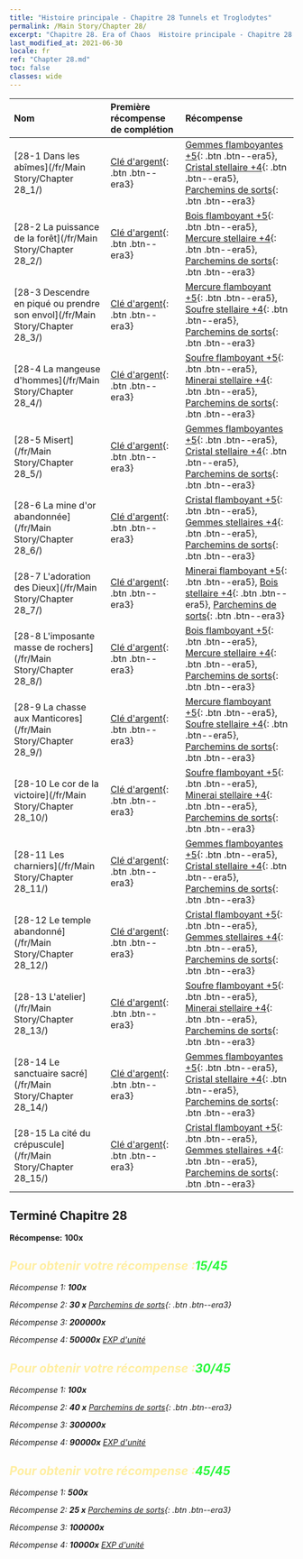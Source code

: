 ```yaml
---
title: "Histoire principale - Chapitre 28 Tunnels et Troglodytes"
permalink: /Main Story/Chapter 28/
excerpt: "Chapitre 28. Era of Chaos  Histoire principale - Chapitre 28. Tunnels et Troglodytes"
last_modified_at: 2021-06-30
locale: fr
ref: "Chapter 28.md"
toc: false
classes: wide
---
```


  | Nom |  Première récompense de complétion | Récompense |
  |:------------|:------------|:------------| 
  | [28-1 Dans les abîmes](/fr/Main Story/Chapter 28_1/) | [Clé d'argent](/ItemsFR/con_693/){: .btn .btn--era3} | [Gemmes flamboyantes +5](/ItemsFR/mat_100/){: .btn .btn--era5}, [Cristal stellaire +4](/ItemsFR/mat_94/){: .btn .btn--era5}, [Parchemins de sorts](/ItemsFR/con_694/){: .btn .btn--era3} |
  | [28-2 La puissance de la forêt](/fr/Main Story/Chapter 28_2/) | [Clé d'argent](/ItemsFR/con_693/){: .btn .btn--era3} | [Bois flamboyant +5](/ItemsFR/mat_97/){: .btn .btn--era5}, [Mercure stellaire +4](/ItemsFR/mat_91/){: .btn .btn--era5}, [Parchemins de sorts](/ItemsFR/con_694/){: .btn .btn--era3} |
  | [28-3 Descendre en piqué ou prendre son envol](/fr/Main Story/Chapter 28_3/) | [Clé d'argent](/ItemsFR/con_693/){: .btn .btn--era3} | [Mercure flamboyant +5](/ItemsFR/mat_98/){: .btn .btn--era5}, [Soufre stellaire +4](/ItemsFR/mat_92/){: .btn .btn--era5}, [Parchemins de sorts](/ItemsFR/con_694/){: .btn .btn--era3} |
  | [28-4 La mangeuse d'hommes](/fr/Main Story/Chapter 28_4/) | [Clé d'argent](/ItemsFR/con_693/){: .btn .btn--era3} | [Soufre flamboyant +5](/ItemsFR/mat_99/){: .btn .btn--era5}, [Minerai stellaire +4](/ItemsFR/mat_89/){: .btn .btn--era5}, [Parchemins de sorts](/ItemsFR/con_694/){: .btn .btn--era3} |
  | [28-5 Misert](/fr/Main Story/Chapter 28_5/) | [Clé d'argent](/ItemsFR/con_693/){: .btn .btn--era3} | [Gemmes flamboyantes +5](/ItemsFR/mat_100/){: .btn .btn--era5}, [Cristal stellaire +4](/ItemsFR/mat_94/){: .btn .btn--era5}, [Parchemins de sorts](/ItemsFR/con_694/){: .btn .btn--era3} |
  | [28-6 La mine d'or abandonnée](/fr/Main Story/Chapter 28_6/) | [Clé d'argent](/ItemsFR/con_693/){: .btn .btn--era3} | [Cristal flamboyant +5](/ItemsFR/mat_101/){: .btn .btn--era5}, [Gemmes stellaires +4](/ItemsFR/mat_93/){: .btn .btn--era5}, [Parchemins de sorts](/ItemsFR/con_694/){: .btn .btn--era3} |
  | [28-7 L'adoration des Dieux](/fr/Main Story/Chapter 28_7/) | [Clé d'argent](/ItemsFR/con_693/){: .btn .btn--era3} | [Minerai flamboyant +5](/ItemsFR/mat_96/){: .btn .btn--era5}, [Bois stellaire +4](/ItemsFR/mat_90/){: .btn .btn--era5}, [Parchemins de sorts](/ItemsFR/con_694/){: .btn .btn--era3} |
  | [28-8 L'imposante masse de rochers](/fr/Main Story/Chapter 28_8/) | [Clé d'argent](/ItemsFR/con_693/){: .btn .btn--era3} | [Bois flamboyant +5](/ItemsFR/mat_97/){: .btn .btn--era5}, [Mercure stellaire +4](/ItemsFR/mat_91/){: .btn .btn--era5}, [Parchemins de sorts](/ItemsFR/con_694/){: .btn .btn--era3} |
  | [28-9 La chasse aux Manticores](/fr/Main Story/Chapter 28_9/) | [Clé d'argent](/ItemsFR/con_693/){: .btn .btn--era3} | [Mercure flamboyant +5](/ItemsFR/mat_98/){: .btn .btn--era5}, [Soufre stellaire +4](/ItemsFR/mat_92/){: .btn .btn--era5}, [Parchemins de sorts](/ItemsFR/con_694/){: .btn .btn--era3} |
  | [28-10 Le cor de la victoire](/fr/Main Story/Chapter 28_10/) | [Clé d'argent](/ItemsFR/con_693/){: .btn .btn--era3} | [Soufre flamboyant +5](/ItemsFR/mat_99/){: .btn .btn--era5}, [Minerai stellaire +4](/ItemsFR/mat_89/){: .btn .btn--era5}, [Parchemins de sorts](/ItemsFR/con_694/){: .btn .btn--era3} |
  | [28-11 Les charniers](/fr/Main Story/Chapter 28_11/) | [Clé d'argent](/ItemsFR/con_693/){: .btn .btn--era3} | [Gemmes flamboyantes +5](/ItemsFR/mat_100/){: .btn .btn--era5}, [Cristal stellaire +4](/ItemsFR/mat_94/){: .btn .btn--era5}, [Parchemins de sorts](/ItemsFR/con_694/){: .btn .btn--era3} |
  | [28-12 Le temple abandonné](/fr/Main Story/Chapter 28_12/) | [Clé d'argent](/ItemsFR/con_693/){: .btn .btn--era3} | [Cristal flamboyant +5](/ItemsFR/mat_101/){: .btn .btn--era5}, [Gemmes stellaires +4](/ItemsFR/mat_93/){: .btn .btn--era5}, [Parchemins de sorts](/ItemsFR/con_694/){: .btn .btn--era3} |
  | [28-13 L'atelier](/fr/Main Story/Chapter 28_13/) | [Clé d'argent](/ItemsFR/con_693/){: .btn .btn--era3} | [Soufre flamboyant +5](/ItemsFR/mat_99/){: .btn .btn--era5}, [Minerai stellaire +4](/ItemsFR/mat_89/){: .btn .btn--era5}, [Parchemins de sorts](/ItemsFR/con_694/){: .btn .btn--era3} |
  | [28-14 Le sanctuaire sacré](/fr/Main Story/Chapter 28_14/) | [Clé d'argent](/ItemsFR/con_693/){: .btn .btn--era3} | [Gemmes flamboyantes +5](/ItemsFR/mat_100/){: .btn .btn--era5}, [Cristal stellaire +4](/ItemsFR/mat_94/){: .btn .btn--era5}, [Parchemins de sorts](/ItemsFR/con_694/){: .btn .btn--era3} |
  | [28-15 La cité du crépuscule](/fr/Main Story/Chapter 28_15/) | [Clé d'argent](/ItemsFR/con_693/){: .btn .btn--era3} | [Cristal flamboyant +5](/ItemsFR/mat_101/){: .btn .btn--era5}, [Gemmes stellaires +4](/ItemsFR/mat_93/){: .btn .btn--era5}, [Parchemins de sorts](/ItemsFR/con_694/){: .btn .btn--era3} |


## Terminé Chapitre 28

 **Récompense:**  **100x** <i class="fas fa-gem"/>



## <span style="color: #ffeea0">Pour obtenir votre récompense :</span><span style="color: #27f73a">15/45</span>

 Récompense 1:  **100x** <i class="fas fa-gem"/>

 Récompense 2: **30 x** [Parchemins de sorts](/ItemsFR/con_694/){: .btn .btn--era3}

 Récompense 3:  **200000x** <i class="fas fa-coins"/>

 Récompense 4:  **50000x** [EXP d'unité](/ItemsFR/con_902/)



## <span style="color: #ffeea0">Pour obtenir votre récompense :</span><span style="color: #27f73a">30/45</span>

 Récompense 1:  **100x** <i class="fas fa-gem"/>

 Récompense 2: **40 x** [Parchemins de sorts](/ItemsFR/con_694/){: .btn .btn--era3}

 Récompense 3:  **300000x** <i class="fas fa-coins"/>

 Récompense 4:  **90000x** [EXP d'unité](/ItemsFR/con_902/)



## <span style="color: #ffeea0">Pour obtenir votre récompense :</span><span style="color: #27f73a">45/45</span>

 Récompense 1:  **500x** <i class="fas fa-gem"/>

 Récompense 2: **25 x** [Parchemins de sorts](/ItemsFR/con_694/){: .btn .btn--era3}

 Récompense 3:  **100000x** <i class="fas fa-coins"/>

 Récompense 4:  **10000x** [EXP d'unité](/ItemsFR/con_902/)

